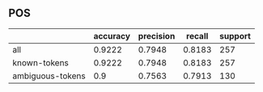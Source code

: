 
## POS

|                  | accuracy | precision | recall | support |
|------------------|----------|-----------|--------|---------|
| all              | 0.9222   | 0.7948    | 0.8183 | 257     |
| known-tokens     | 0.9222   | 0.7948    | 0.8183 | 257     |
| ambiguous-tokens | 0.9      | 0.7563    | 0.7913 | 130     |

